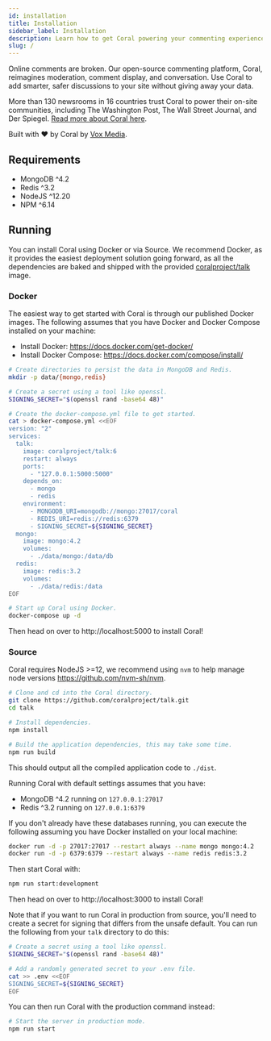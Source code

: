 ```yaml
---
id: installation
title: Installation
sidebar_label: Installation
description: Learn how to get Coral powering your commenting experience.
slug: /
---
```


Online comments are broken. Our open-source commenting platform, Coral,
reimagines moderation, comment display, and conversation. Use Coral to add
smarter, safer discussions to your site without giving away your data.

More than 130 newsrooms in 16 countries trust Coral to power their on-site
communities, including The Washington Post, The Wall Street Journal, and Der
Spiegel. [Read more about Coral here](https://coralproject.net/).

Built with ❤️ by Coral by [Vox Media](https://product.voxmedia.com/).

## Requirements

- MongoDB ^4.2
- Redis ^3.2
- NodeJS ^12.20
- NPM ^6.14

## Running

You can install Coral using Docker or via Source. We recommend Docker, as it
provides the easiest deployment solution going forward, as all the dependencies
are baked and shipped with the provided
[coralproject/talk](https://hub.docker.com/r/coralproject/talk) image.

### Docker

The easiest way to get started with Coral is through our published Docker
images. The following assumes that you have Docker and Docker Compose installed
on your machine:

- Install Docker: https://docs.docker.com/get-docker/
- Install Docker Compose: https://docs.docker.com/compose/install/

```bash
# Create directories to persist the data in MongoDB and Redis.
mkdir -p data/{mongo,redis}

# Create a secret using a tool like openssl.
SIGNING_SECRET="$(openssl rand -base64 48)"

# Create the docker-compose.yml file to get started.
cat > docker-compose.yml <<EOF
version: "2"
services:
  talk:
    image: coralproject/talk:6
    restart: always
    ports:
      - "127.0.0.1:5000:5000"
    depends_on:
      - mongo
      - redis
    environment:
      - MONGODB_URI=mongodb://mongo:27017/coral
      - REDIS_URI=redis://redis:6379
      - SIGNING_SECRET=${SIGNING_SECRET}
  mongo:
    image: mongo:4.2
    volumes:
      - ./data/mongo:/data/db
  redis:
    image: redis:3.2
    volumes:
      - ./data/redis:/data
EOF

# Start up Coral using Docker.
docker-compose up -d
```

Then head on over to http://localhost:5000 to install Coral!

### Source

Coral requires NodeJS >=12, we recommend using `nvm` to help manage node
versions https://github.com/nvm-sh/nvm.

```bash
# Clone and cd into the Coral directory.
git clone https://github.com/coralproject/talk.git
cd talk

# Install dependencies.
npm install

# Build the application dependencies, this may take some time.
npm run build
```

This should output all the compiled application code to `./dist`.

Running Coral with default settings assumes that you have:

- MongoDB ^4.2 running on `127.0.0.1:27017`
- Redis ^3.2 running on `127.0.0.1:6379`

If you don't already have these databases running, you can execute the following
assuming you have Docker installed on your local machine:

```bash
docker run -d -p 27017:27017 --restart always --name mongo mongo:4.2
docker run -d -p 6379:6379 --restart always --name redis redis:3.2
```

Then start Coral with:

```bash
npm run start:development
```

Then head on over to http://localhost:3000 to install Coral!

Note that if you want to run Coral in production from source, you'll need to
create a secret for signing that differs from the unsafe default. You can run
the following from your `talk` directory to do this:

```bash
# Create a secret using a tool like openssl.
SIGNING_SECRET="$(openssl rand -base64 48)"

# Add a randomly generated secret to your .env file.
cat >> .env <<EOF
SIGNING_SECRET=${SIGNING_SECRET}
EOF
```

You can then run Coral with the production command instead:

```bash
# Start the server in production mode.
npm run start
```
